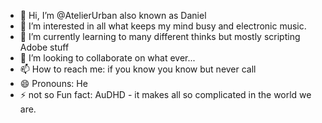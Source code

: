 - 👋 Hi, I’m @AtelierUrban also known as Daniel
- 👀 I’m interested in all what keeps my mind busy and electronic music.
- 🌱 I’m currently learning to many different thinks but mostly scripting Adobe stuff
- 💞️ I’m looking to collaborate on what ever... 
- 📫 How to reach me: if you know you know but never call
- 😄 Pronouns: He
- ⚡ not so Fun fact: AuDHD - it makes all so complicated in the world we are. 

<!---
AtelierUrban/AtelierUrban is a ✨ special ✨ repository because its `README.md` (this file) appears on your GitHub profile.
You can click the Preview link to take a look at your changes.
--->
